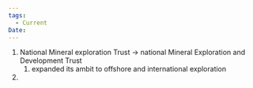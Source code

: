 ```yaml
---
tags:
  - Current
Date:
---
```

1. National Mineral exploration Trust -> national Mineral Exploration and Development Trust
	1. expanded its ambit to offshore and international exploration
2. 